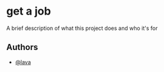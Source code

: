 # get a job

A brief description of what this project does and who it's for

## Authors

- [@lava](https://github.com/lavanya-somashekar)
